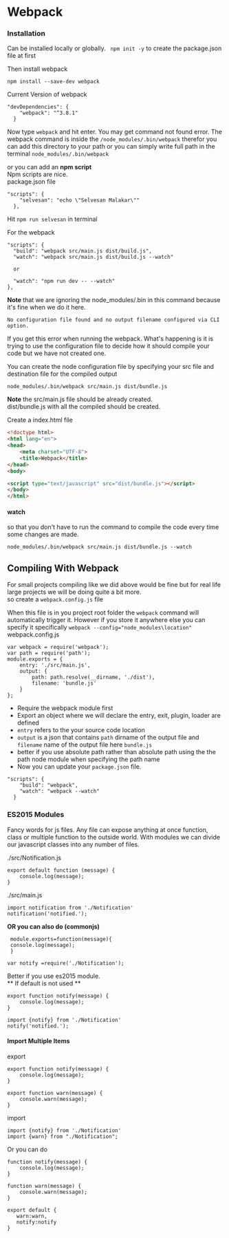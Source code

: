 # Webpack

### Installation
Can be installed locally or globally.
``` npm init -y``` to create the package.json file at first  

Then install webpack
```
npm install --save-dev webpack
```

Current Version of webpack
```
"devDependencies": {
    "webpack": "^3.8.1"
  }
```

Now type `webpack` and hit enter. You may get command not found error. The webpack command is inside
the `/node_modules/.bin/webpack` therefor you can add this directory to your path or you can simply
write full path in the terminal `node_modules/.bin/webpack`  

or you can add an **npm script**  
Npm scripts are nice.  
package.json file
```
"scripts": {
    "selvesan": "echo \"Selvesan Malakar\""
  },
```
Hit `npm run selvesan` in terminal  

For the webpack
```
"scripts": {
  "build": "webpack src/main.js dist/build.js",
  "watch": "webpack src/main.js dist/build.js --watch"
  
  or
  
  "watch": "npm run dev -- --watch"  
},
```
**Note** that we are ignoring the node_modules/.bin in this command because it's fine when we do it here.

```
No configuration file found and no output filename configured via CLI option.
```
If you get this error when running the webpack. What's happening is it is trying 
to use the configuration file to decide how it should compile your code but we have not created one.  

You can create the node configuration file by specifying your src file and destination file for the compiled output
```
node_modules/.bin/webpack src/main.js dist/bundle.js
```
**Note** the src/main.js file should be already created.  
dist/bundle.js with all the compiled should be created.  


Create a index.html file
```html
<!doctype html>
<html lang="en">
<head>
    <meta charset="UTF-8">
    <title>Webpack</title>
</head>
<body>

<script type="text/javascript" src="dist/bundle.js"></script>
</body>
</html>

```

#### watch
so that you don't have to run the command to compile the code every time some changes are made.
```
node_modules/.bin/webpack src/main.js dist/bundle.js --watch
```

## Compiling With Webpack
For small projects compiling like we did above would be fine but for real life large projects
we will be doing quite a bit more.  
so create a `webpack.config.js` file

When this file is in you project root folder the `webpack` command will automatically trigger it. However if you 
store it anywhere else you can specify it specifically `webpack --config="node_modules\location"`   
webpack.config.js
```
var webpack = require('webpack');
var path = require('path');
module.exports = {
    entry: './src/main.js',
    output: {
        path: path.resolve(__dirname, './dist'),
        filename: 'bundle.js'
    }
};
```
* Require the webpack module first
* Export an object where we will declare the entry, exit, plugin, loader are defined
* `entry`  refers to the your source code location
* `output` is a json that contains `path` dirname of the output file and `filename` name of the output file here `bundle.js`
* better if you use absolute path rather than absolute path using the the path node module when specifying the path name 
* Now you can update your `package.json` file.
```
"scripts": {
    "build": "webpack",
    "watch": "webpack --watch"
  }
```

### ES2015 Modules
Fancy words for js files. Any file can expose anything at once function, class or multiple function to the outside world.
With modules we can divide our javascript classes into any number of files.
  
./src/Notification.js
 ```
 export default function (message) {
     console.log(message);
 }
 ```
 ./src/main.js
 ```
 import notification from './Notification'
 notification('notified.');
 ```
 
 **OR you can also do (commonjs)**
 
 ```
  module.exports=function(message){
  console.log(message);
  }
 ```
 
 ```
 var notify =require('./Notification');
 ```
 
 Better if you use es2015 module.  
** If default is not used **
```
export function notify(message) {
    console.log(message);
}
```
```
import {notify} from './Notification'
notify('notified.');
```

#### Import Multiple Items
export
```
export function notify(message) {
    console.log(message);
}

export function warn(message) {
    console.warn(message);
}
```
import 
```
import {notify} from './Notification'
import {warn} from "./Notification";

``` 

Or you can do
 
 ```
 function notify(message) {
     console.log(message);
 }
 
 function warn(message) {
     console.warn(message);
 }
 
 export default {
    warn:warn,
    notify:notify
 }
 ```
